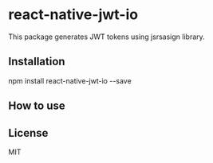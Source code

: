 # react-native-jwt-io
This package generates JWT tokens using jsrsasign library.


## Installation

npm install react-native-jwt-io --save

## How to use

## License

MIT